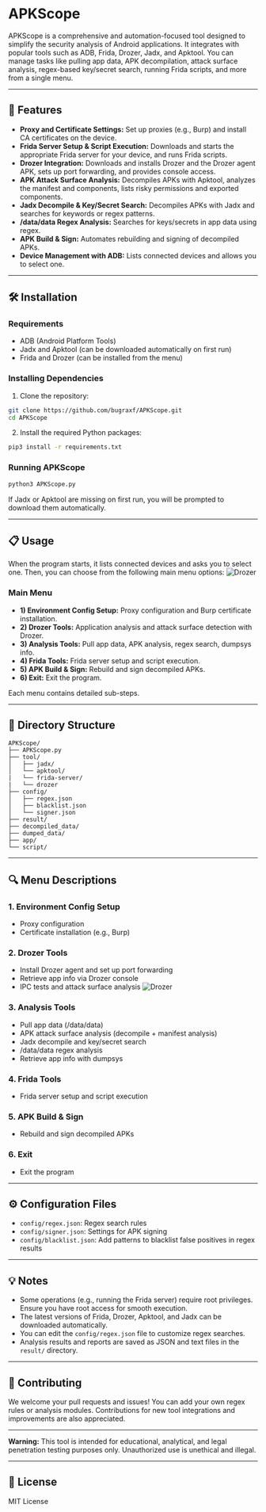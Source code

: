 # APKScope

APKScope is a comprehensive and automation-focused tool designed to simplify the security analysis of Android applications. It integrates with popular tools such as ADB, Frida, Drozer, Jadx, and Apktool. You can manage tasks like pulling app data, APK decompilation, attack surface analysis, regex-based key/secret search, running Frida scripts, and more from a single menu.

---

## 🚀 Features

- **Proxy and Certificate Settings:** Set up proxies (e.g., Burp) and install CA certificates on the device.
- **Frida Server Setup & Script Execution:** Downloads and starts the appropriate Frida server for your device, and runs Frida scripts.
- **Drozer Integration:** Downloads and installs Drozer and the Drozer agent APK, sets up port forwarding, and provides console access.
- **APK Attack Surface Analysis:** Decompiles APKs with Apktool, analyzes the manifest and components, lists risky permissions and exported components.
- **Jadx Decompile & Key/Secret Search:** Decompiles APKs with Jadx and searches for keywords or regex patterns.
- **/data/data Regex Analysis:** Searches for keys/secrets in app data using regex.
- **APK Build & Sign:** Automates rebuilding and signing of decompiled APKs.
- **Device Management with ADB:** Lists connected devices and allows you to select one.

---

## 🛠️ Installation

### Requirements

- ADB (Android Platform Tools)
- Jadx and Apktool (can be downloaded automatically on first run)
- Frida and Drozer (can be installed from the menu)

### Installing Dependencies


1. Clone the repository:

```sh
git clone https://github.com/bugraxf/APKScope.git
cd APKScope
```

2. Install the required Python packages:

```sh
pip3 install -r requirements.txt
```

### Running APKScope

```bash
python3 APKScope.py
```

If Jadx or Apktool are missing on first run, you will be prompted to download them automatically.

---

## 📋 Usage

When the program starts, it lists connected devices and asks you to select one. Then, you can choose from the following main menu options:
 ![Drozer](example/apkscope.png)
 
### Main Menu

- **1) Environment Config Setup:** Proxy configuration and Burp certificate installation.
- **2) Drozer Tools:** Application analysis and attack surface detection with Drozer.
- **3) Analysis Tools:** Pull app data, APK analysis, regex search, dumpsys info.
- **4) Frida Tools:** Frida server setup and script execution.
- **5) APK Build & Sign:** Rebuild and sign decompiled APKs.
- **6) Exit:** Exit the program.

Each menu contains detailed sub-steps.

---

## 📂 Directory Structure

```
APKScope/
├── APKScope.py
├── tool/
│   ├── jadx/
│   └── apktool/
|   └── frida-server/
|   └── drozer
├── config/
│   ├── regex.json
│   ├── blacklist.json
│   └── signer.json
├── result/
├── decompiled_data/
├── dumped_data/
├── app/
└── script/
```

---

## 🔍 Menu Descriptions

### 1. Environment Config Setup
- Proxy configuration
- Certificate installation (e.g., Burp)

### 2. Drozer Tools
- Install Drozer agent and set up port forwarding
- Retrieve app info via Drozer console
- IPC tests and attack surface analysis
  ![Drozer](example/drozer_example.gif)

### 3. Analysis Tools
- Pull app data (/data/data)
- APK attack surface analysis (decompile + manifest analysis)
- Jadx decompile and key/secret search
- /data/data regex analysis
- Retrieve app info with dumpsys

### 4. Frida Tools
- Frida server setup and script execution

### 5. APK Build & Sign
- Rebuild and sign decompiled APKs

### 6. Exit
- Exit the program

---

## ⚙️ Configuration Files

- `config/regex.json`: Regex search rules
- `config/signer.json`: Settings for APK signing
- `config/blacklist.json`: Add patterns to blacklist false positives in regex results

---

## 💡 Notes

- Some operations (e.g., running the Frida server) require root privileges. Ensure you have root access for smooth execution.
- The latest versions of Frida, Drozer, Apktool, and Jadx can be downloaded automatically.
- You can edit the `config/regex.json` file to customize regex searches.
- Analysis results and reports are saved as JSON and text files in the `result/` directory.

---

## 🤝 Contributing

We welcome your pull requests and issues! You can add your own regex rules or analysis modules. Contributions for new tool integrations and improvements are also appreciated.

---

**Warning:** This tool is intended for educational, analytical, and legal penetration testing purposes only. Unauthorized use is unethical and illegal.

---

## 📝 License

MIT License

